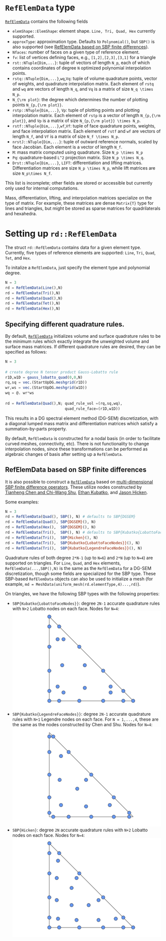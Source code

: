 # `RefElemData` type

[`RefElemData`](@ref) contains the following fields
* `elemShape::ElemShape`: element shape. `Line, Tri, Quad, Hex` currently supported.
* `approxType`: approximation type. Defaults to `Polynomial()`, but `SBP()` is also supported (see [RefElemData based on SBP finite differences](@ref)).
* `Nfaces`: number of faces on a given type of reference element.
* `fv`: list of vertices defining faces, e.g., `[1,2],[2,3],[3,1]` for a triangle
* `rst::NTuple{Dim,...}`: tuple of vectors of length `N_p`, each of which contains coordinates of degree ``N`` optimized polynomial interpolation points.
* `rstq::NTuple{Dim,...}`,`wq`,`Vq`: tuple of volume quadrature points, vector of weights, and quadrature interpolation matrix. Each element of `rstq` and `wq` are vectors of length ``N_q``, and `Vq` is a matrix of size ``N_q \times N_p``.
* `N_{\rm plot}`: the degree which determines the number of plotting points `N_{p,{\rm plot}}`.
* `rstp::NTuple{Dim,...}`, `Vp`: tuple of plotting points and plotting interpolation matrix. Each element of `rstp` is a vector of length ``N_{p,{\rm plot}}``, and `Vp` is a matrix of size ``N_{p,{\rm plot}} \times N_p``.
* `rstf::NTuple{Dim,...}`,`wf`,`Vf`: tuple of face quadrature points, weights, and face interpolation matrix. Each element of `rstf` and `wf` are vectors of length ``N_f``, and `Vf` is a matrix of size ``N_f \times N_p``.
* `nrstJ::NTuple{Dim,...}`: tuple of outward reference normals, scaled by face Jacobian. Each element is a vector of length ``N_f``.
* `M`: mass matrix computed using quadrature. Size ``N_p \times N_p``
* `Pq`: quadrature-based ``L^2`` projection matrix. Size ``N_p \times N_q``.
* `Drst::NTuple{Dim,...}`, `LIFT`: differentiation and lifting matrices. Differentiation matrices are size ``N_p \times N_p``, while lift matrices are size ``N_p\times N_f``.

This list is incomplete; other fields are stored or accessible but currently only used for internal computations.

Mass, differentiation, lifting, and interpolation matrices specialize on the type of matrix. For example, these matrices are dense `Matrix{T}` type for lines and triangles, but might be stored as sparse matrices for quadrilaterals and hexahedra.

# Setting up `rd::RefElemData`

The struct `rd::RefElemData` contains data for a given element type. Currently, five types of reference elements are supported: `Line`, `Tri`, `Quad`, `Tet`, and `Hex`.

To initalize a `RefElemData`, just specify the element type and polynomial degree.
```julia
N = 3
rd = RefElemData(Line(),N)
rd = RefElemData(Tri(),N)
rd = RefElemData(Quad(),N)
rd = RefElemData(Tet(),N)
rd = RefElemData(Hex(),N)
```

## Specifying different quadrature rules.

By default, [`RefElemData`](@ref) initializes volume and surface quadrature rules to be the minimum rules which exactly integrate the unweighted volume and surface mass matrices. If different quadrature rules are desired, they can be specified as follows:
```julia
N = 3

# create degree N tensor product Gauss-Lobatto rule
r1D,w1D = gauss_lobatto_quad(0,0,N)
rq,sq = vec.(StartUpDG.meshgrid(r1D))
wr,ws = vec.(StartUpDG.meshgrid(w1D))
wq = @. wr*ws

rd = RefElemData(Quad(),N; quad_rule_vol =(rq,sq,wq),  
                           quad_rule_face=(r1D,w1D))
```
This results in a DG spectral element method (DG-SEM) discretization, with a diagonal lumped mass matrix and differentiation matrices which satisfy a summation-by-parts property.

By default, `RefElemData` is constructed for a nodal basis (in order to facilitate curved meshes, connectivity, etc). There is not functionality to change interpolation nodes, since these transformations can be performed as algebraic changes of basis after setting up a `RefElemData`. 

## RefElemData based on SBP finite differences

It is also possible to construct a [`RefElemData`](@ref) based on [multi-dimensional SBP finite difference operators](https://doi.org/10.1137/15M1038360). These utilize nodes constructed by [Tianheng Chen and Chi-Wang Shu](https://doi.org/10.1016/j.jcp.2017.05.025), [Ethan Kubatko](https://sites.google.com/site/chilatosu/ethan-bio), and [Jason Hicken](https://doi.org/10.1007/s10915-020-01154-8).

Some examples:
```julia
N = 3
rd = RefElemData(Quad(), SBP(), N) # defaults to SBP{DGSEM}
rd = RefElemData(Quad(), SBP{DGSEM}(), N) 
rd = RefElemData(Hex(),  SBP{DGSEM}(), N) 
rd = RefElemData(Tri(),  SBP(), N) # defaults to SBP{Kubatko{LobattoFaceNodes}}
rd = RefElemData(Tri(),  SBP{Hicken}(), N) 
rd = RefElemData(Tri(),  SBP{Kubatko{LobattoFaceNodes}}(), N) 
rd = RefElemData(Tri(),  SBP{Kubatko{LegendreFaceNodes}}(), N) 
```
Quadrature rules of both degree `2*N-1` (up to `N=6`) and `2*N` (up to `N=4`) are supported on triangles. For `Line`, `Quad`, and `Hex` elements, `RefElemData(...,SBP(),N)` is the same as the `RefElemData` for a DG-SEM discretization, though some fields are specialized for the SBP type. These SBP-based `RefElemData` objects can also be used to initialize a mesh (for example, `md = MeshData(uniform_mesh(rd.elementType,4)...,rd)`). 

On triangles, we have the following SBP types with the following properties:
* `SBP{Kubatko{LobattoFaceNodes}}`: degree `2N-1` accurate quadrature rules with `N+2` Lobatto nodes on each face. Nodes for `N=4`: 
![klobatto4](assets/kubatko_lobatto_N4.png)
* `SBP{Kubatko{LegendreFaceNodes}}`: degree `2N-1` accurate quadrature rules with `N+1` Legendre nodes on each face. For `N = 1,...,4`, these are the same as the nodes constructed by Chen and Shu. Nodes for `N=4`:
![klegendre4](assets/kubatko_legendre_N4.png)
* `SBP{Hicken}`: degree `2N` accurate quadrature rules with `N+2` Lobatto nodes on each face. Nodes for `N=4`:
![hicken4](assets/hicken_N4.png)

